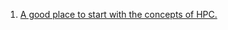 1. [A good place to start with the concepts of HPC.](https://computing.llnl.gov/tutorials/parallel_comp/)
